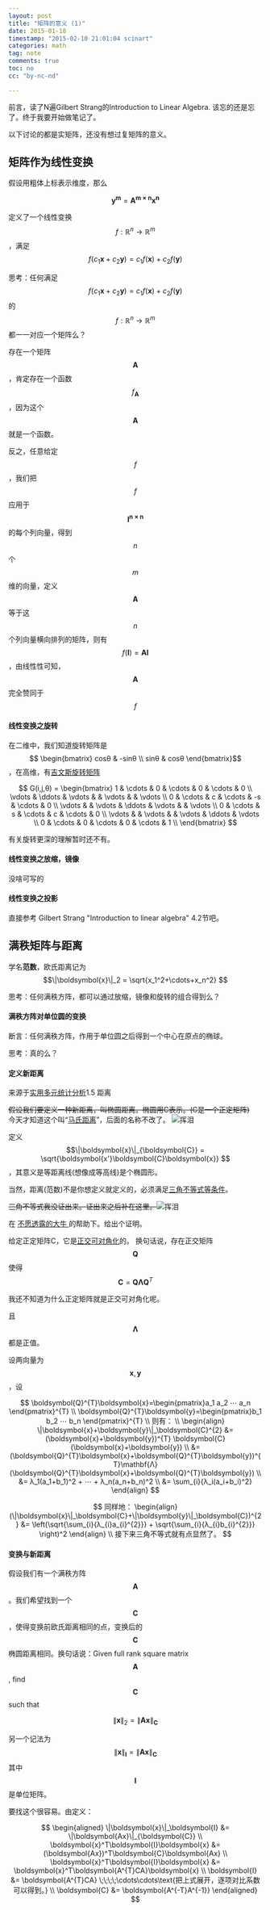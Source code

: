 ```yaml
---
layout: post
title: "矩阵的意义 (1)"
date: 2015-01-18
timestamp: "2015-02-10 21:01:04 scinart"
categories: math
tag: note
comments: true
toc: no
cc: "by-nc-nd"

---
```


前言，读了N遍Gilbert Strang的Introduction to Linear Algebra. 该忘的还是忘了。终于我要开始做笔记了。

以下讨论的都是实矩阵，还没有想过复矩阵的意义。

## 矩阵作为线性变换

假设用粗体上标表示维度，那么

$$
\boldsymbol{y^{m}} = \boldsymbol{A^{m×n}}\boldsymbol{x^{n}}
$$

定义了一个线性变换 $$ f : \mathbb{R}^n → \mathbb{R}^m $$，满足
$$f(c_1\boldsymbol{x}+c_2\boldsymbol{y}) = c_1f(\boldsymbol{x})+c_2f(\boldsymbol{y})$$

思考：任何满足
$$f(c_1\boldsymbol{x}+c_2\boldsymbol{y}) = c_1f(\boldsymbol{x})+c_2f(\boldsymbol{y})$$
的$$ f : \mathbb{R}^n → \mathbb{R}^m $$都一一对应一个矩阵么？

存在一个矩阵$$\boldsymbol{A}$$，肯定存在一个函数 $$f_{\boldsymbol{A}}$$，因为这个$$\boldsymbol{A}$$就是一个函数。  
<!-- 反之，任何以上函数都能找到一个$$\boldsymbol{A}$$么？(好像没有那么显然，待我想想。) -->
反之，任意给定$$f$$，我们把$$f$$应用于$$\boldsymbol{I^{n×n}}$$的每个列向量，得到$$n$$个$$m$$维的向量，定义$$\boldsymbol{A}$$等于这$$n$$个列向量横向排列的矩阵，则有$$f(\boldsymbol{I})=\boldsymbol{AI}$$，由线性性可知，$$\boldsymbol{A}$$完全赞同于$$f$$

#### 线性变换之旋转

在二维中，我们知道旋转矩阵是$$ \begin{bmatrix}
cosθ & -sinθ \\
sinθ & cosθ \end{bmatrix}$$，在高维，有[吉文斯旋转矩阵](https://zh.wikipedia.org/wiki/%E5%90%89%E6%96%87%E6%96%AF%E6%97%8B%E8%BD%AC)

$$
G(i,j,θ) = \begin{bmatrix}
     1 & \cdots &      0 & \cdots &      0 & \cdots &      0 \\
\vdots & \ddots & \vdots &        & \vdots &        & \vdots \\
     0 & \cdots &      c & \cdots &     -s & \cdots &      0 \\
\vdots &        & \vdots & \ddots & \vdots &        & \vdots \\
     0 & \cdots &      s & \cdots &      c & \cdots &      0 \\
\vdots &        & \vdots &        & \vdots & \ddots & \vdots \\
     0 & \cdots &      0 & \cdots &      0 & \cdots &      1 \\
\end{bmatrix}
$$

有关旋转更深的理解暂时还不有。

#### 线性变换之放缩，镜像

没啥可写的

#### 线性变换之投影

直接参考 Gilbert Strang "Introduction to linear algebra" 4.2节吧。

## 满秩矩阵与距离

学名**范数**，欧氏距离记为$$\|\boldsymbol{x}\|_2 = \sqrt{x_1^2+\cdots+x_n^2} $$

思考：任何满秩方阵，都可以通过放缩，镜像和旋转的组合得到么？

#### 满秩方阵对单位圆的变换

断言：任何满秩方阵，作用于单位圆之后得到一个中心在原点的椭球。

思考：真的么？

#### 定义新距离

来源于[实用多元统计分析](http://book.douban.com/subject/3519805/)1.5 距离

<s>假设我们要定义一种新距离，叫椭圆距离。椭圆用C表示。(C是一个正定矩阵)</s>  
今天才知道这个叫“[马氏距离](https://zh.wikipedia.org/zh/%E9%A9%AC%E6%B0%8F%E8%B7%9D%E7%A6%BB)”，后面的名称不改了。
<img src="http://bbs.nankai.edu.cn/data/ueditor/dialogs/emotion/images/jx2/j_0008.gif" alt="挥泪">

定义$$\|\boldsymbol{x}\|_{\boldsymbol{C}} = \sqrt{\boldsymbol{x'}\boldsymbol{C}\boldsymbol{x}} $$，其意义是等距离线(想像成等高线)是个椭圆形。

当然，距离(范数)不是你想定义就定义的，必须满足[三角不等式等条件](https://zh.wikipedia.org/zh/%E8%8C%83%E6%95%B0#.E5.AE.9A.E7.BE.A9)。

<span><s>三角不等式我没证出来。证出来之后补在这里。</s><img src="http://bbs.nankai.edu.cn/data/ueditor/dialogs/emotion/images/jx2/j_0008.gif" alt="挥泪"></span>

在
<a href="javascript:;" 
   class="screenshot" 
   rel="http://cdn2.comtrya.com/wp-content/uploads/2013/05/tamayura2_thumb.jpg" 
   title="">
 不愿透露的大牛
</a>
的帮助下。给出个证明。

<!-- TODO: 此段应该做可折叠的 -->

给定正定矩阵C，它是[正交可对角化](https://ccjou.wordpress.com/2011/02/09/%E5%AF%A6%E5%B0%8D%E7%A8%B1%E7%9F%A9%E9%99%A3%E5%8F%AF%E6%AD%A3%E4%BA%A4%E5%B0%8D%E8%A7%92%E5%8C%96%E7%9A%84%E8%AD%89%E6%98%8E/)的。
换句话说，存在正交矩阵$$\boldsymbol{Q}$$使得$$\boldsymbol{C}=\boldsymbol{Q}\mathbf{Λ}\boldsymbol{Q}^{T}$$

<p class="font12px">
我还不知道为什么正定矩阵就是正交可对角化呢。
</p>

且$$\mathbf{Λ}$$都是正值。

设两向量为$$\boldsymbol{x},\boldsymbol{y}$$，设

$$
\boldsymbol{Q}^{T}\boldsymbol{x}=\begin{pmatrix}a_1 a_2 ⋯ a_n \end{pmatrix}^{T} \\
\boldsymbol{Q}^{T}\boldsymbol{y}=\begin{pmatrix}b_1 b_2 ⋯ b_n \end{pmatrix}^{T} \\
则有： \\
\begin{align}
\|\boldsymbol{x}+\boldsymbol{y}\|_\boldsymbol{C}^{2}
&= (\boldsymbol{x}+\boldsymbol{y})^{T} \boldsymbol{C} (\boldsymbol{x}+\boldsymbol{y}) \\
&= (\boldsymbol{Q}^{T}\boldsymbol{x}+\boldsymbol{Q}^{T}\boldsymbol{y})^{T}\mathbf{Λ}(\boldsymbol{Q}^{T}\boldsymbol{x}+\boldsymbol{Q}^{T}\boldsymbol{y}) \\
&= λ_1(a_1+b_1)^2 + ⋯ + λ_n(a_n+b_n)^2 \\
&= \sum_{i}{λ_i(a_i+b_i)^2}
\end{align}
$$

$$
同样地：
\begin{align}
(\|\boldsymbol{x}\|_\boldsymbol{C}+\|\boldsymbol{y}\|_\boldsymbol{C})^{2}
&= \left(\sqrt{\sum_{i}{λ_{i}a_{i}^{2}}} + \sqrt{\sum_{i}{λ_{i}b_{i}^{2}}} \right)^2
\end{align}
\\
接下来三角不等式就有点显然了。
$$



#### 变换与新距离

假设我们有一个满秩方阵$$\boldsymbol{A}$$。我们希望找到一个$$\boldsymbol{C}$$，使得变换前欧氏距离相同的点，变换后的$$\boldsymbol{C}$$椭圆距离相同。换句话说：Given full rank square matrix $$\boldsymbol{A}$$, find $$\boldsymbol{C}$$ such that

$$
\|\boldsymbol{x}\|_2 = \|\boldsymbol{Ax}\|_{\boldsymbol{C}}
$$

另一个记法为
$$
\|\boldsymbol{x}\|_\boldsymbol{I} = \|\boldsymbol{Ax}\|_{\boldsymbol{C}}
$$
其中$$\boldsymbol{I}$$ 是单位矩阵。

要找这个很容易。由定义：

$$
\begin{aligned} 
\|\boldsymbol{x}\|_\boldsymbol{I} &= \|\boldsymbol{Ax}\|_{\boldsymbol{C}} \\
\boldsymbol{x}^T\boldsymbol{I}\boldsymbol{x} &= (\boldsymbol{Ax})^T\boldsymbol{C}\boldsymbol{Ax} \\
\boldsymbol{x}^T\boldsymbol{I}\boldsymbol{x} &= \boldsymbol{x}^T\boldsymbol{A^{T}CA}\boldsymbol{x} \\
\boldsymbol{I} &= \boldsymbol{A^{T}CA} \;\;\;\;\cdots\cdots\text{把上式展开，逐项对比系数可以得到。} \\
\boldsymbol{C} &= \boldsymbol{A^{-T}A^{-1}}
\end{aligned} 
$$
